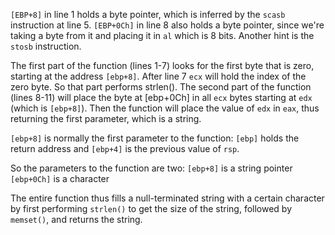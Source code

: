 `[EBP+8]` in line 1 holds a byte pointer, which is inferred by the `scasb` instruction at line 5.
`[EBP+0Ch]` in line 8 also holds a byte pointer, since we're taking a byte from it and placing it in `al` which is 8 bits. Another hint is the `stosb` instruction.

The first part of the function (lines 1-7) looks for the first byte that is zero, starting at the address `[ebp+8]`.
After line 7 `ecx` will hold the index of the zero byte. So that part performs strlen().
The second part of the function (lines 8-11) will place the byte at [ebp+0Ch] in all `ecx` bytes starting at `edx` (which is `[ebp+8]`).
Then the function will place the value of `edx` in `eax`, thus returning the first parameter, which is a string.

`[ebp+8]` is normally the first parameter to the function: `[ebp]` holds the return address and `[ebp+4]` is the previous value of `rsp`.

So the parameters to the function are two:
`[ebp+8]` is a string pointer
`[ebp+0Ch]` is a character

The entire function thus fills a null-terminated string with a certain character by first performing `strlen()` to get the size of the string, followed by `memset()`, and returns the string.

